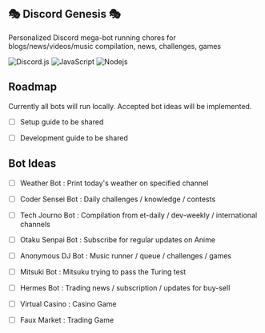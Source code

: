 🎭 Discord Genesis 🎭
----------------------------------------------------------------
Personalized Discord mega-bot running chores for blogs/news/videos/music compilation, news, challenges, games

![Discord.js](https://img.shields.io/badge/-Discord.js-black?style=flat-square&logo=Discord)
![JavaScript](https://img.shields.io/badge/-JavaScript-black?style=flat-square&logo=javascript)
![Nodejs](https://img.shields.io/badge/-Node.js-black?style=flat-square&logo=Node.js)


Roadmap
----------------------------------------------------------------
Currently all bots will run locally. Accepted bot ideas will be implemented.

- [ ] Setup guide to be shared
- [ ] Development guide to be shared


Bot Ideas
----------------------------------------------------------------
- [ ] Weather Bot : Print today's weather on specified channel
- [ ] Coder Sensei Bot : Daily challenges / knowledge / contests
- [ ] Tech Journo Bot : Compilation from et-daily / dev-weekly / international channels
- [ ] Otaku Senpai Bot : Subscribe for regular updates on Anime
- [ ] Anonymous DJ Bot : Music runner / queue / challenges / games
- [ ] Mitsuki Bot : Mitsuku trying to pass the Turing test
- [ ] Hermes Bot : Trading news / subscription / updates for buy-sell
- [ ] Virtual Casino : Casino Game
- [ ] Faux Market : Trading Game


